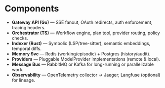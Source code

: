 # Components

- **Gateway API (Go)** — SSE fanout, OAuth redirects, auth enforcement, tracing headers.
- **Orchestrator (TS)** — Workflow engine, plan tool, provider routing, policy checks.
- **Indexer (Rust)** — Symbolic (LSP/tree-sitter), semantic embeddings, temporal diffs.
- **Memory Svc** — Redis (working/episodic) + Postgres (history/audit).
- **Providers** — Pluggable ModelProvider implementations (remote & local).
- **Message Bus** — RabbitMQ or Kafka for long-running or parallelizable work.
- **Observability** — OpenTelemetry collector → Jaeger; Langfuse (optional) for lineage.

